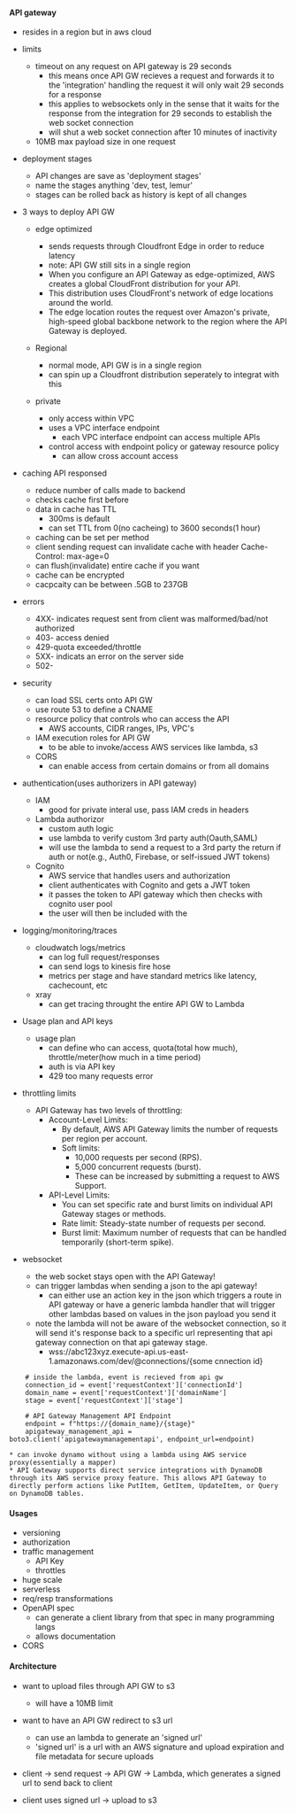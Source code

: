 #### API gateway
* resides in a region but in aws cloud

* limits
    * timeout on any request on API gateway is 29 seconds
        * this means once API GW recieves a request and forwards it to the 'integration' handling the request it will only wait 29 seconds for a response
        * this applies to websockets only in the sense that it waits for the response from the integration for 29 seconds to establish the web socket connection
        * will shut a web socket connection after 10 minutes of inactivity 
    * 10MB max payload size in one request

* deployment stages
    * API changes are save as 'deployment stages'
    * name the stages anything 'dev, test, lemur'
    * stages can be rolled back as history is kept of all changes

* 3 ways to deploy API GW
    * edge optimized 
        * sends requests through Cloudfront Edge in order to reduce latency
        * note: API GW still sits in a single region
        * When you configure an API Gateway as edge-optimized, AWS creates a global CloudFront distribution for your API.
        * This distribution uses CloudFront's network of edge locations around the world.
        * The edge location routes the request over Amazon's private, high-speed global backbone network to the region where the API Gateway is deployed.

    * Regional
        * normal mode, API GW is in a single region 
        * can spin up a Cloudfront distribution seperately to integrat with this
    * private
        * only access within VPC
        * uses a VPC interface endpoint
            * each VPC interface endpoint can access multiple APIs
        * control access with endpoint policy or gateway resource policy
            * can allow cross account access

* caching API responsed
    * reduce number of calls made to backend
    * checks cache first before
    * data in cache has TTL
        * 300ms is default
        * can set TTL from 0(no cacheing) to 3600 seconds(1 hour)
    * caching can be set per method
    * client sending request can invalidate cache with header Cache-Control: max-age=0
    * can flush(invalidate) entire cache if you want
    * cache can be encrypted
    * cacpcaity can be between .5GB to 237GB

* errors
    * 4XX- indicates request sent from client was malformed/bad/not authorized
    * 403- access denied
    * 429-quota exceeded/throttle
    * 5XX- indicats an error on the server side
    * 502-


* security
    * can load SSL certs onto API GW
    * use route 53 to define a CNAME
    * resource policy that controls who can access the API
        * AWS accounts, CIDR ranges, IPs, VPC's
    * IAM execution roles for API GW 
        * to be able to invoke/access AWS services like lambda, s3
    * CORS
        * can enable access from certain domains or from all domains

* authentication(uses authorizers in API gateway)
    * IAM
        * good for private interal use, pass IAM creds in headers
    * Lambda authorizor
        * custom auth logic
        * use lambda to verify custom 3rd party auth(Oauth,SAML)
        * will use the lambda to send a request to a 3rd party the return if auth or not(e.g., Auth0, Firebase, or self-issued JWT tokens)
    * Cognito
        * AWS service that handles users and authorization
        * client authenticates with Cognito and gets a JWT token
        * it passes the token to API gateway which then checks with cognito user pool
        * the user will then be included with the

* logging/monitoring/traces
    * cloudwatch logs/metrics
        * can log full request/responses
        * can send logs to kinesis fire hose
        * metrics per stage and have standard metrics like latency, cachecount, etc
    * xray
        * can get tracing throught the entire API GW to Lambda



* Usage plan and API keys
    * usage plan
        * can define who can access, quota(total how much), throttle/meter(how much in a time period)
        * auth is via API key
        * 429 too many requests error

* throttling limits
    * API Gateway has two levels of throttling:
        * Account-Level Limits:
            * By default, AWS API Gateway limits the number of requests per region per account.
            * Soft limits:
                * 10,000 requests per second (RPS).
                * 5,000 concurrent requests (burst).
                * These can be increased by submitting a request to AWS Support.
        * API-Level Limits:
            * You can set specific rate and burst limits on individual API Gateway stages or methods.
            * Rate limit: Steady-state number of requests per second.
            * Burst limit: Maximum number of requests that can be handled temporarily (short-term spike).


* websocket
    * the web socket stays open with the API Gateway!
    * can trigger lambdas when sending a json to the api gateway!
        * can either use an action key in the json which triggers a route in API gateway or have a generic lambda handler that will trigger other lambdas based on values in the json payload you send it
    * note the lambda will not be aware of the websocket connection, so it will send it's response back to a specific url representing that api gateway connection on that api gateway stage. 
        * wss://abc123xyz.execute-api.us-east-1.amazonaws.com/dev/@connections/{some cnnection id}
```
    # inside the lambda, event is recieved from api gw
    connection_id = event['requestContext']['connectionId']
    domain_name = event['requestContext']['domainName']
    stage = event['requestContext']['stage']
    
    # API Gateway Management API Endpoint
    endpoint = f"https://{domain_name}/{stage}"
    apigateway_management_api = boto3.client('apigatewaymanagementapi', endpoint_url=endpoint)

```
    * can invoke dynamo without using a lambda using AWS service proxy(essentially a mapper)
    * API Gateway supports direct service integrations with DynamoDB through its AWS service proxy feature. This allows API Gateway to directly perform actions like PutItem, GetItem, UpdateItem, or Query on DynamoDB tables.





#### Usages
* versioning
* authorization
* traffic management
    * API Key
    * throttles
* huge scale
* serverless
* req/resp transformations
* OpenAPI spec
    * can generate a client library from that spec in many programming langs
    * allows documentation
* CORS



#### Architecture
* want to upload files through API GW to s3
    * will have a 10MB limit

* want to have an API GW redirect to s3 url
    * can use an lambda to generate an 'signed url'
    * 'signed url' is a url with an AWS signature and upload expiration and file metadata for secure uploads

*  client -> send request -> API GW -> Lambda, which generates a signed url to send back to client
*  client uses signed url -> upload to s3



